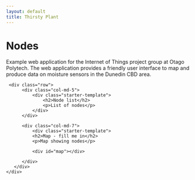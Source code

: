 ```yaml
---
layout: default
title: Thirsty Plant
---
```

<script>
  function initMap()
  {
    var options =
    {
      zoom:8,
      center:{lat:-45.8788, lng:170.5028}
    }

    var map = new google.maps.Map(document.getElementById('map'), options);
  }
</script>
<script async defer
    src="https://maps.googleapis.com/maps/api/js?key=AIzaSyAwuSpWUy7vSYA7OZcNuA_epLmA1SjMYC4&callback=initMap">
</script>


<div class="container">
    <div class="starter-template">
        <h1>Nodes</h1>
        <p class="lead">Example web application for the Internet of Things project group at Otago Polytech. The web application provides a              friendly user interface to map and produce data on moisture sensors in the Dunedin CBD area.</p>
     </div>

     <div class="row">
          <div class="col-md-5">
              <div class="starter-template">
                  <h2>Node list</h2>
                  <p>List of nodes</p>
              </div>
          </div>

          <div class="col-md-7">
              <div class="starter-template">
              <h2>Map - fill me in</h2>
              <p>Map showing nodes</p>

              <div id="map"></div>

          </div>
       </div>
    </div>


</div><!-- /.container -->

